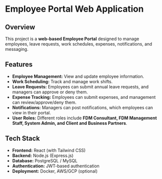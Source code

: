# Employee Portal Web Application

## Overview

This project is a **web-based Employee Portal** designed to manage employees, leave requests, work schedules, expenses, notifications, and messaging.

## Features

- **Employee Management:** View and update employee information.
- **Work Scheduling:** Track and manage work shifts.
- **Leave Requests:** Employees can submit annual leave requests, and managers can approve or deny them.
- **Expense Tracking:** Employees can submit expenses, and management can review/approve/deny them.
- **Notifications:** Managers can post notifications, which employees can view in their portal.
- **User Roles:** Different roles include **FDM Consultant, FDM Management Staff, System Admin, and Client and Business Partners**.

## Tech Stack

- **Frontend:** React (with Tailwind CSS)
- **Backend:** Node.js (Express.js)
- **Database:** PostgreSQL / MySQL
- **Authentication:** JWT-based authentication
- **Deployment:** Docker, AWS/GCP (optional)

